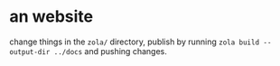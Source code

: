 # an website

change things in the `zola/` directory, publish by running `zola build --output-dir ../docs` and pushing changes.
